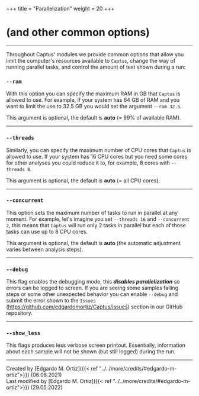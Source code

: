 +++
title = "Parallelization"
weight = 20
+++

# (and other common options)
___
Throughout Captus' modules we provide common options that allow you limit the computer's resources available to `Captus`, change the way of running parallel tasks, and control the amount of text shown during a run:

### **`--ram`**
With this option you can specify the maximum RAM in GB that `Captus` is allowed to use. For example, if your system has 64 GB of RAM and you want to limit the use to 32.5 GB you would set the argument `--ram 32.5`.

This argument is optional, the default is **auto** (= 99% of available RAM).
___
### **`--threads`**
Similarly, you can specify the maximum number of CPU cores that `Captus` is allowed to use. If your system has 16 CPU cores but you need some cores for other analyses you could reduce it to, for example, 8 cores with `--threads 8`.

This argument is optional, the default is **auto** (= all CPU cores).
___
### **`--concurrent`**
This option sets the maximum number of tasks to run in parallel at any moment. For example, let's imagine you set `--threads 16` and `--concurrent 2`, this means that `Captus` will run only 2 tasks in parallel but each of those tasks can use up to 8 CPU cores. 

This argument is optional, the default is **auto** (the automatic adjustment varies between analysis steps).
___
### **`--debug`**
This flag enables the debugging mode, this _**disables parallelization**_ so errors can be logged to screen. If you are seeing some samples failing steps or some other unexpected behavior you can enable `--debug` and submit the error shown to the `Issues` (https://github.com/edgardomortiz/Captus/issues) section in our GitHub repository.
___
### **`--show_less`**
This flags produces less verbose screen printout. Essentially, information about each sample will not be shown (but still logged) during the run.

___
Created by [Edgardo M. Ortiz]({{< ref "../../more/credits/#edgardo-m-ortiz">}}) (06.08.2021)  
Last modified by [Edgardo M. Ortiz]({{< ref "../../more/credits/#edgardo-m-ortiz">}}) (29.05.2022)